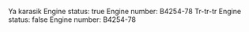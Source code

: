 Ya karasik
Engine status: true    Engine number: B4254-78
Tr-tr-tr
Engine status: false    Engine number: B4254-78